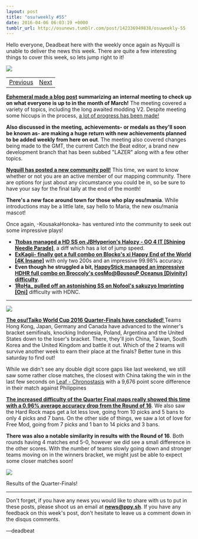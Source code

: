 ```yaml
---
layout: post
title: "osu!weekly #55"
date: 2016-04-06 06:03:19 +0000
tumblr_url: http://osunews.tumblr.com/post/142336949838/osuweekly-55
---
```


Hello everyone, Deadbeat here with the weekly once again as Nyquill is unable to deliver the news this week. There are quite a few interesting things to cover this week, so lets jump right to it!

![](https://puu.sh/nqIAS/05e726ece8.jpg)
<table width="100%"><tr><td align="left"><a href="https://osu.ppy.sh/home/news/2016-03-30-osuweekly-54">Previous</a></td>
<td align="right"><a href="https://osu.ppy.sh/home/news/2016-04-13-osuweekly-56">Next</a></td>
</tr></table>

**[Ephemeral made a blog post](https://blog.ppy.sh/post/142289234118/2016-03-meeting-notes) summarizing an internal meeting to check up on what everyone is up to in the month of March!**  The meeting covered a variety of topics, including the long awaited modding V2. Despite meeting some hiccups in the process, [a lot of progress has been made!](https://puu.sh/o6R5O/e157138b09.jpg)

**Also discussed in the meeting, achievements- or medals as they'll soon be known as- are making a huge return with new achievements planned to be added weekly from here on out**.
The meeting also covered changes being made to the GMT, the current Catch the Beat editor, a brand new development branch that has been subbed "LAZER" along with a few other topics.

**[Nyquill has posted a new community poll!](https://osu.ppy.sh/community/forums/topics/439440)** This time, we want to know whether or not you are an active member of our mapping community. There are options for just about any circumstance you could be in, so be sure to have your say for the final tally at the end of the month!

**There's a new face around town for those who play osu!mania**. While introductions may be a little late, say hello to Maria, the new osu!mania mascot!

Once again, -KousakaHonoka- has ventured into the community to seek out some impressive plays!

- **[Ttobas managed a HD SS on JBHyperion's Halozy - GO 4 IT [Shining Needle Parade]](https://puu.sh/o7rcn/87e01e9eff.jpg)**, a diff which has a lot of jump speed.
- **[ExKagii- finally got a full combo on Blocko's xi Happy End of the World [4K Insane]](https://puu.sh/o7rff/a4a772caba.jpg)** with only two 200s and an impressive 99.98% accuracy.
- **Even though he struggled a bit, [HappyStick managed an impressive HDHR full combo on Broccoly's cosMo@BousouP Oceanus [Divinity] difficulty](https://puu.sh/o7rde/4e55c9f1e5.jpg)**.
- **[1RoHa_ pulled off an astonishing SS on Nofool's sakuzyo Imprinting [Oni]](https://puu.sh/o7rgT/78de8e028f.jpg)** difficulty with HDNC.

---

![](http://w.ppy.sh/d/d6/Twc_2016_logo.png)

**[The osu!Taiko World Cup 2016 Quarter-Finals have concluded! ](https://osu.ppy.sh/wiki/TWC_2016#Quarterfinals_2)** Teams Hong Kong, Japan, Germany and Canada have advanced to the winner's bracket semifinals, knocking Indonesia, Poland, Argentina and the United States down to the loser's bracket. There, they'll join China, Taiwan, South Korea and the United Kingdom and battle it out. Which of the 2 teams will survive another week to earn their place at the finals? Better tune in this saturday to find out!

While we didn't see any double digit score gaps like last weekend, we still saw some rather close matches, the closest with China taking the win in the last few seconds on [Leaf - Chronostasis](https://osu.ppy.sh/p/beatmaplist?g=10) with a 9,676 point score difference in their match against Philippines

**[The increased difficulty of the Quarter Final maps really showed this time with a 0.96% average accuracy drop from the Round of 16](https://docs.google.com/spreadsheets/d/1gVHBZZpCMq2Ktvsr7KDeb_DBpN048TDjfZJW4c5JKzQ/pubhtml)**. We also saw the Hard Rock maps get a lot less love, going from 10 picks and 5 bans to only 4 picks and 7 bans. On the other side of things, we saw a lot of love for Free Mod, going from 7 picks and 1 ban to 14 picks and 3 bans.

**There was also a notable similarity in results with the Round of 16**. Both rounds having 4 matches end 5-0, however we did see a small difference in the other scores. With the number of teams slowly going down and stronger teams moving on in the winners bracket, we might just be able to expect some closer matches soon!

![](http://nyquill.s-ul.eu/tHmwtIzt)
<p style="align-text:center;">Results of the Quarter-Finals!</p>

---

Don't forget, if you have any news you would like to share with us to put in these posts, please shoot us an email at **[news@ppy.sh](mailto:news@ppy.sh)**. If you have any feedback on this week's post, don't hesitate to leave us a comment down in the disqus comments.

—deadbeat
